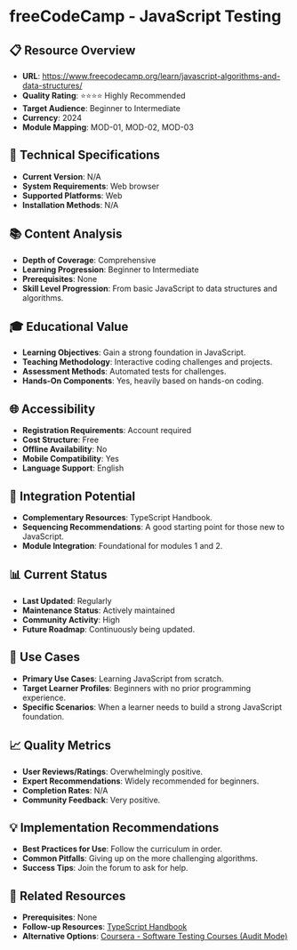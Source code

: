 # freeCodeCamp - JavaScript Testing

## 📋 Resource Overview
- **URL**: https://www.freecodecamp.org/learn/javascript-algorithms-and-data-structures/
- **Quality Rating**: ⭐⭐⭐⭐ Highly Recommended
- **Target Audience**: Beginner to Intermediate
- **Currency**: 2024
- **Module Mapping**: MOD-01, MOD-02, MOD-03

## 🔧 Technical Specifications
- **Current Version**: N/A
- **System Requirements**: Web browser
- **Supported Platforms**: Web
- **Installation Methods**: N/A

## 📚 Content Analysis
- **Depth of Coverage**: Comprehensive
- **Learning Progression**: Beginner to Intermediate
- **Prerequisites**: None
- **Skill Level Progression**: From basic JavaScript to data structures and algorithms.

## 🎓 Educational Value
- **Learning Objectives**: Gain a strong foundation in JavaScript.
- **Teaching Methodology**: Interactive coding challenges and projects.
- **Assessment Methods**: Automated tests for challenges.
- **Hands-On Components**: Yes, heavily based on hands-on coding.

## 🌐 Accessibility
- **Registration Requirements**: Account required
- **Cost Structure**: Free
- **Offline Availability**: No
- **Mobile Compatibility**: Yes
- **Language Support**: English

## 🔗 Integration Potential
- **Complementary Resources**: TypeScript Handbook.
- **Sequencing Recommendations**: A good starting point for those new to JavaScript.
- **Module Integration**: Foundational for modules 1 and 2.

## 📊 Current Status
- **Last Updated**: Regularly
- **Maintenance Status**: Actively maintained
- **Community Activity**: High
- **Future Roadmap**: Continuously being updated.

## 🎯 Use Cases
- **Primary Use Cases**: Learning JavaScript from scratch.
- **Target Learner Profiles**: Beginners with no prior programming experience.
- **Specific Scenarios**: When a learner needs to build a strong JavaScript foundation.

## 📈 Quality Metrics
- **User Reviews/Ratings**: Overwhelmingly positive.
- **Expert Recommendations**: Widely recommended for beginners.
- **Completion Rates**: N/A
- **Community Feedback**: Very positive.

## 💡 Implementation Recommendations
- **Best Practices for Use**: Follow the curriculum in order.
- **Common Pitfalls**: Giving up on the more challenging algorithms.
- **Success Tips**: Join the forum to ask for help.

## 🔄 Related Resources
- **Prerequisites**: None
- **Follow-up Resources**: [TypeScript Handbook](../01-official-documentation/typescript-handbook.md)
- **Alternative Options**: [Coursera - Software Testing Courses (Audit Mode)](coursera-software-testing.md)